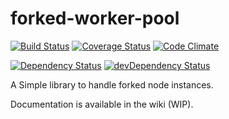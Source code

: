 # forked-worker-pool

[![Build Status](https://travis-ci.org/asa-git/forked-worker-pool.svg?branch=master)](https://travis-ci.org/asa-git/forked-worker-pool)
[![Coverage Status](https://coveralls.io/repos/asa-git/forked-worker-pool/badge.svg?branch=master&service=github)](https://coveralls.io/github/asa-git/forked-worker-pool?branch=master)
[![Code Climate](https://codeclimate.com/github/asa-git/forked-worker-pool/badges/gpa.svg)](https://codeclimate.com/github/asa-git/forked-worker-pool)  

[![Dependency Status](https://david-dm.org/asa-git/forked-worker-pool.svg)](https://david-dm.org/asa-git/forked-worker-pool)
[![devDependency Status](https://david-dm.org/asa-git/forked-worker-pool/dev-status.svg)](https://david-dm.org/asa-git/forked-worker-pool#info=devDependencies)  

A Simple library to handle forked node instances.

Documentation is available in the wiki (WIP).
